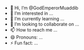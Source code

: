 - 👋 Hi, I’m @GodEmperorMuaddib
- 👀 I’m interested in ...
- 🌱 I’m currently learning ...
- 💞️ I’m looking to collaborate on ...
- 📫 How to reach me ...
- 😄 Pronouns: ...
- ⚡ Fun fact: ...

<!---
GodEmperorMuaddib/GodEmperorMuaddib is a ✨ special ✨ repository because its `README.md` (this file) appears on your GitHub profile.
You can click the Preview link to take a look at your changes.
--->

